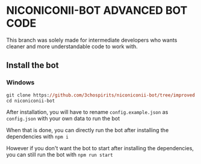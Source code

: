 # NICONICONII-BOT ADVANCED BOT CODE

This branch was solely made for intermediate developers who wants cleaner
and more understandable code to work with.

## Install the bot

### Windows

```ps
git clone https://github.com/3chospirits/niconiconii-bot/tree/improved niconiconii-bot
cd niconiconii-bot
```

After installation, you will have to rename `config.example.json` as `config.json` with your own data to run the bot

When that is done, you can directly run the bot after installing the dependencies
with `npm i`

However if you don't want the bot to start after installing the dependencies, you 
can still run the bot with `npm run start`
